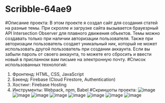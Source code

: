 # Scribble-64ae9
#Описание проекта:
В этом проекте я создал сайт для создания статей на разные темы.
При скролле и загрузке сайта вызывается брауезрный API Intersection Observer для плавного движения объектов.
Темы можно создавать только при наличии авторизации пользователя.
Также при авторизации пользователь создает уникальный ник, который не может использовать другой пользователь при создании аккаунта.
Если вы забыли пароль от своего аккаунта, то можете его сбросить и ввести новый в присланном вам письме на электронную почту.
#Список использованных технологий:
1) Фронтенд: HTML, CSS, JavaScript
2) Бэкенд: Firebase (Cloud Firestore, Authentication)
3) Хостинг: Firebase Hosting
4) Инструменты: Webpack, npm, Babel
#Скриншоты проекта:
![image](https://github.com/user-attachments/assets/add405ab-14d2-45a2-aefe-b1a2787894ad)
![image](https://github.com/user-attachments/assets/81190f80-e917-4d51-b858-58f98a7b0f0c)
![image](https://github.com/user-attachments/assets/d23ceb63-5656-4432-bbf2-b345346437ba)
![image](https://github.com/user-attachments/assets/6fd004be-9740-4ab0-8fcc-5338bacfb2b7)
![image](https://github.com/user-attachments/assets/d955713c-d89b-455c-8611-df8a503cd4ec)
![image](https://github.com/user-attachments/assets/702c12dc-ff00-48a8-8f00-c8b4175edb21)
![image](https://github.com/user-attachments/assets/69c4bee8-453f-4c74-a98b-4e676b34c028)
![image](https://github.com/user-attachments/assets/2d98e301-9e8c-4917-b7e9-d680fcbc0044)








